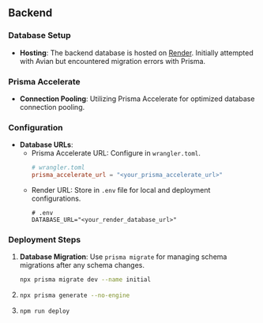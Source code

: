 ## Backend

### Database Setup

- **Hosting**: The backend database is hosted on [Render](https://render.com/). Initially attempted with Avian but encountered migration errors with Prisma.

### Prisma Accelerate

- **Connection Pooling**: Utilizing Prisma Accelerate for optimized database connection pooling.

### Configuration

- **Database URLs**:
  - Prisma Accelerate URL: Configure in `wrangler.toml`.
    ```toml
    # wrangler.toml
    prisma_accelerate_url = "<your_prisma_accelerate_url>"
    ```
  - Render URL: Store in `.env` file for local and deployment configurations.
    ```dotenv
    # .env
    DATABASE_URL="<your_render_database_url>"
    ```

### Deployment Steps

1. **Database Migration**: Use `prisma migrate` for managing schema migrations after any schema changes.
  
   ```bash
   npx prisma migrate dev --name initial 
2. ```bash
   npx prisma generate --no-engine
3. ```bash
   npm run deploy   

   
